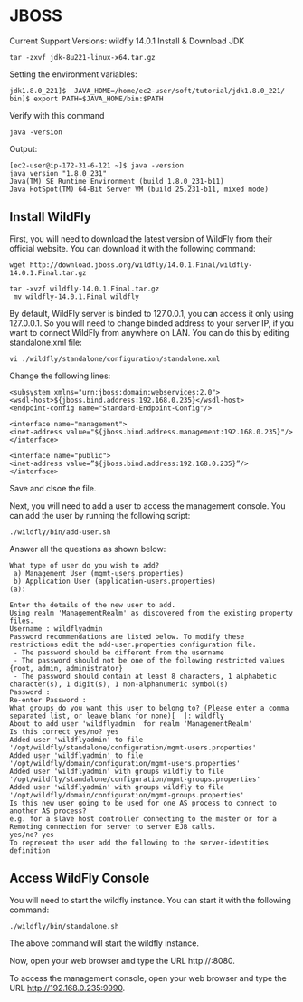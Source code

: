 # JBOSS 

Current Support Versions: wildfly 14.0.1
Install & Download JDK
```
tar -zxvf jdk-8u221-linux-x64.tar.gz
```
Setting the environment variables:
```
jdk1.8.0_221]$  JAVA_HOME=/home/ec2-user/soft/tutorial/jdk1.8.0_221/
bin]$ export PATH=$JAVA_HOME/bin:$PATH
````
Verify with this command
```
java -version 
```
Output:
```
[ec2-user@ip-172-31-6-121 ~]$ java -version
java version "1.8.0_231"
Java(TM) SE Runtime Environment (build 1.8.0_231-b11)
Java HotSpot(TM) 64-Bit Server VM (build 25.231-b11, mixed mode)
```


## Install WildFly

First, you will need to download the latest version of WildFly from their official website. You can download it with the following command:

```wget http://download.jboss.org/wildfly/14.0.1.Final/wildfly-14.0.1.Final.tar.gz```
```
tar -xvzf wildfly-14.0.1.Final.tar.gz
 mv wildfly-14.0.1.Final wildfly
```

By default, WildFly server is binded to 127.0.0.1, you can access it only using 127.0.0.1. So you will need to change binded address to your server IP, if you want to connect WildFly from anywhere on LAN. You can do this by editing standalone.xml file: 
```
vi ./wildfly/standalone/configuration/standalone.xml
```
Change the following lines:
```
<subsystem xmlns="urn:jboss:domain:webservices:2.0">
<wsdl-host>${jboss.bind.address:192.168.0.235}</wsdl-host>
<endpoint-config name="Standard-Endpoint-Config"/>

<interface name="management">
<inet-address value="${jboss.bind.address.management:192.168.0.235}"/>
</interface>

<interface name="public">
<inet-address value=”${jboss.bind.address:192.168.0.235}”/>
</interface>
```
Save and clsoe the file.

Next, you will need to add a user to access the management console. You can add the user by running the following script:
```
./wildfly/bin/add-user.sh
```
Answer all the questions as shown below:
```
What type of user do you wish to add? 
 a) Management User (mgmt-users.properties) 
 b) Application User (application-users.properties)
(a): 

Enter the details of the new user to add.
Using realm 'ManagementRealm' as discovered from the existing property files.
Username : wildflyadmin
Password recommendations are listed below. To modify these restrictions edit the add-user.properties configuration file.
 - The password should be different from the username
 - The password should not be one of the following restricted values {root, admin, administrator}
 - The password should contain at least 8 characters, 1 alphabetic character(s), 1 digit(s), 1 non-alphanumeric symbol(s)
Password : 
Re-enter Password : 
What groups do you want this user to belong to? (Please enter a comma separated list, or leave blank for none)[  ]: wildfly
About to add user 'wildflyadmin' for realm 'ManagementRealm'
Is this correct yes/no? yes
Added user 'wildflyadmin' to file '/opt/wildfly/standalone/configuration/mgmt-users.properties'
Added user 'wildflyadmin' to file '/opt/wildfly/domain/configuration/mgmt-users.properties'
Added user 'wildflyadmin' with groups wildfly to file '/opt/wildfly/standalone/configuration/mgmt-groups.properties'
Added user 'wildflyadmin' with groups wildfly to file '/opt/wildfly/domain/configuration/mgmt-groups.properties'
Is this new user going to be used for one AS process to connect to another AS process? 
e.g. for a slave host controller connecting to the master or for a Remoting connection for server to server EJB calls.
yes/no? yes
To represent the user add the following to the server-identities definition 
```

## Access WildFly Console

You will need to start the wildfly instance. You can start it with the following command:
```
./wildfly/bin/standalone.sh
```
The above command will start the wildfly instance.

Now, open your web browser and type the URL http://<ip address>:8080. 

To access the management console, open your web browser and type the URL http://192.168.0.235:9990. 






